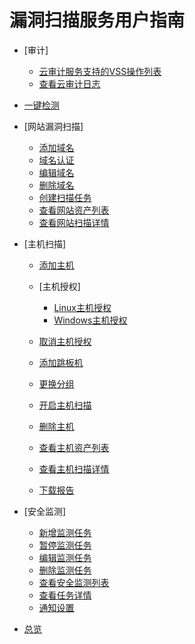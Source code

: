 # 漏洞扫描服务用户指南

-   [审计]
    -   [云审计服务支持的VSS操作列表](云审计服务支持的VSS操作列表.md)
    -   [查看云审计日志](查看云审计日志.md)

-   [一键检测](一键检测.md)
-   [网站漏洞扫描]
    -   [添加域名](添加域名.md)
    -   [域名认证](域名认证.md)
    -   [编辑域名](编辑域名.md)
    -   [删除域名](删除域名.md)
    -   [创建扫描任务](创建扫描任务.md)
    -   [查看网站资产列表](查看网站资产列表.md)
    -   [查看网站扫描详情](查看网站扫描详情.md)

-   [主机扫描]
    -   [添加主机](添加主机.md)
    -   [主机授权]
        -   [Linux主机授权](Linux主机授权.md)
        -   [Windows主机授权](Windows主机授权.md)

    -   [取消主机授权](取消主机授权.md)
    -   [添加跳板机](添加跳板机.md)
    -   [更换分组](更换分组.md)
    -   [开启主机扫描](开启主机扫描.md)
    -   [删除主机](删除主机.md)
    -   [查看主机资产列表](查看主机资产列表.md)
    -   [查看主机扫描详情](查看主机扫描详情.md)
    -   [下载报告](下载报告.md)

-   [安全监测]
    -   [新增监测任务](新增监测任务.md)
    -   [暂停监测任务](暂停监测任务.md)
    -   [编辑监测任务](编辑监测任务.md)
    -   [删除监测任务](删除监测任务.md)
    -   [查看安全监测列表](查看安全监测列表.md)
    -   [查看任务详情](查看任务详情.md)
    -   [通知设置](通知设置.md)

-   [总览](总览.md)

